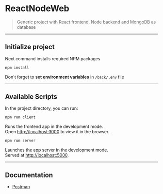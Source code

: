 # ReactNodeWeb

> Generic project with React frontend, Node backend and MongoDB as database

---

## Initialize project

Next command installs required NPM packages

```sh
npm install
```

Don't forget to **set environment variables** in `/back/.env` file

---

## Available Scripts

In the project directory, you can run:

```sh
npm run client
```

Runs the frontend app in the development mode.\
Open [http://localhost:3000](http://localhost:3000) to view it in the browser.

```sh
npm run server
```

Launches the app server in the development mode.\
Served at [http://localhost:5000](http://localhost:5000).

---

## Documentation

- [Postman](https://documenter.getpostman.com/view/10263447/TVejgV2p#5d735d89-a65d-469b-b8ac-8ac1a3c9054e)
